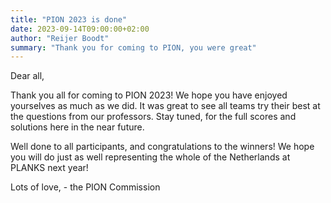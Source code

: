 ```yaml
---
title: "PION 2023 is done"
date: 2023-09-14T09:00:00+02:00
author: "Reijer Boodt"
summary: "Thank you for coming to PION, you were great"
---
```

Dear all,

Thank you all for coming to PION 2023! We hope you have enjoyed yourselves as much as we did.
It was great to see all teams try their best at the questions from our professors.
Stay tuned, for the full scores and solutions here in the near future.

Well done to all participants, and congratulations to the winners!
We hope you will do just as well representing the whole of the Netherlands at PLANKS next year!

Lots of love,
 \- the PION Commission